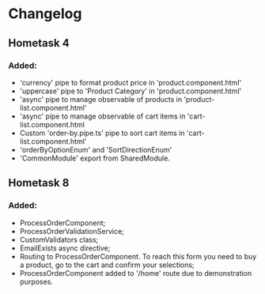 # Changelog

## Hometask 4
### Added:
* 'currency' pipe to format product price in 'product.component.html'
* 'uppercase' pipe to 'Product Category' in 'product.component.html'
* 'async' pipe to manage observable of products in 'product-list.component.html'
* 'async' pipe to manage observable of cart items in 'cart-list.component.html
* Custom 'order-by.pipe.ts' pipe to sort cart items in 'cart-list.component.html'
* 'orderByOptionEnum' and 'SortDirectionEnum'
* 'CommonModule' export from SharedModule.

## Hometask 8
### Added:
* ProcessOrderComponent;
* ProcessOrderValidationService;
* CustomValidators class;
* EmailExists async directive;
* Routing to ProcessOrderComponent. To reach this form you need to buy a
product, go to the cart and confirm your selections;
* ProcessOrderComponent added to '/home' route due to demonstration purposes.
